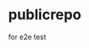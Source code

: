 # publicrepo
for e2e test















































































































































































































































































































































































































































































































































































































































































































































































































































































































































































































































































































































































































































































































































































































































































































































































































































































































































































































































































































































































































































































































































































































































































































































































































































































































































































